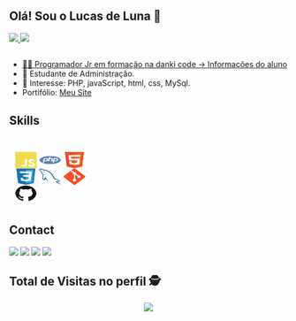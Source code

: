 ## Olá! Sou o Lucas de Luna 👋

 <div >
  <a href="https://github.com/lucasluna-dev">
  <img height="180em" src="https://github-readme-stats.vercel.app/api?username=lucasluna-dev&show_icons=true&theme=dracula&include_all_commits=true&count_private=true"/>
  <img height="180em" src="https://github-readme-stats.vercel.app/api/top-langs/?username=lucasluna-dev&layout=compact&langs_count=16&theme=dracula"/>
 </div>

 ##
- 👨‍💻 Programador Jr em formação na danki code -> <a href="https://cursos.dankicode.com/certificados?id=127110">Informações do aluno</a>
- 🌱 Estudante de Administração.
- 💙 Interesse: PHP, javaScript, html, css,  MySql.
- Portifólio: <a href="https:/lucasdeluna.com.br">Meu Site</a>
##
 
## Skills 
 <div style="width:30%; padding:10px; display: inline-block;"></br>
  <img align="center" alt="Lucas-Js" height="30" width="40" src="https://raw.githubusercontent.com/devicons/devicon/master/icons/javascript/javascript-plain.svg">
  <img align="center" alt="Lucas-Ts" height="30" width="40" src="https://raw.githubusercontent.com/devicons/devicon/master/icons/php/php-plain.svg">
  <img align="center" alt="Lucas-HTML" height="30" width="40" src="https://raw.githubusercontent.com/devicons/devicon/master/icons/html5/html5-original.svg">
  <img align="center" alt="Lucas-CSS" height="30" width="40" src="https://raw.githubusercontent.com/devicons/devicon/master/icons/css3/css3-original.svg">
  <img align="center" alt="Lucas-Mysql" height="30" width="40"  src="https://raw.githubusercontent.com/devicons/devicon/master/icons/mysql/mysql-original.svg">
  <img align="center" alt="Lucas-Git" height="30" width="40"  src="https://raw.githubusercontent.com/devicons/devicon/master/icons/git/git-original.svg">
  <img align="center" alt="Lucas-GitHub" height="30" width="40"  src="https://raw.githubusercontent.com/devicons/devicon/master/icons/github/github-original.svg">
 </div>
 </br>
<div> 
 
 ## Contact
  <a href="https://www.youtube.com/channel/UCr0gFWXo-BYTxa7Y04FSfXg" target="_blank"><img src="https://img.shields.io/badge/-Youtube-%23EA4335?style=for-the-badge&logo=youtube&logoColor=white" target="_blank"></a>
  <a href="https://instagram.com/lucasdeluna_dev" target="_blank"><img src="https://img.shields.io/badge/-Instagram-%23E4405F?style=for-the-badge&logo=instagram&logoColor=white" target="_blank"></a>
  <a href = "mailto: lucassilvavg9@gmail.com"><img src="https://img.shields.io/badge/-Gmail-%23333?style=for-the-badge&logo=gmail&logoColor=white" target="_blank"></a>
  <a href="https://www.linkedin.com/in/lucasdeluna" target="_blank"><img src="https://img.shields.io/badge/-LinkedIn-%230077B5?style=for-the-badge&logo=linkedin&logoColor=white" target="_blank"></a>  
</div>

<p align="center"> 

 ## Total de Visitas no perfil :detective: <br>
 <p align="center"> 
   <img alingn="center" src="https://profile-counter.glitch.me/lucasluna-dev/count.svg" />
 </p>

</p>


